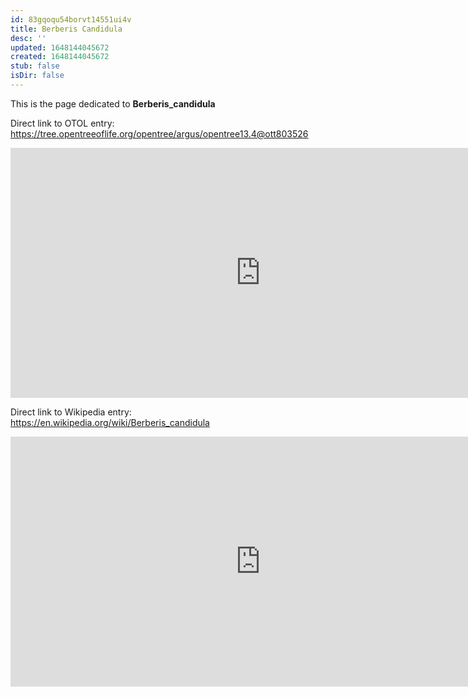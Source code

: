 ```yaml
---
id: 83gqoqu54borvt14551ui4v
title: Berberis Candidula
desc: ''
updated: 1648144045672
created: 1648144045672
stub: false
isDir: false
---
```

This is the page dedicated to **Berberis_candidula**


Direct link to OTOL entry: https://tree.opentreeoflife.org/opentree/argus/opentree13.4@ott803526



<html>
    <body>
    <iframe src="https://tree.opentreeoflife.org/opentree/argus/opentree13.4@ott803526"
    width="800" height="400" frameborder="0" allowfullscreen> </iframe>
    </body>
</html>
    


Direct link to Wikipedia entry: https://en.wikipedia.org/wiki/Berberis_candidula



<html>
    <body>
    <iframe src="https://en.wikipedia.org/wiki/Berberis_candidula"
    width="800" height="400" frameborder="0" allowfullscreen> </iframe>
    </body>
</html>
    
